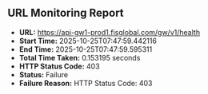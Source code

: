 ## URL Monitoring Report

- **URL:** https://api-gw1-prod1.fisglobal.com/gw/v1/health
- **Start Time:** 2025-10-25T07:47:59.442116
- **End Time:** 2025-10-25T07:47:59.595311
- **Total Time Taken:** 0.153195 seconds
- **HTTP Status Code:** 403
- **Status:** Failure
- **Failure Reason:** HTTP Status Code: 403
